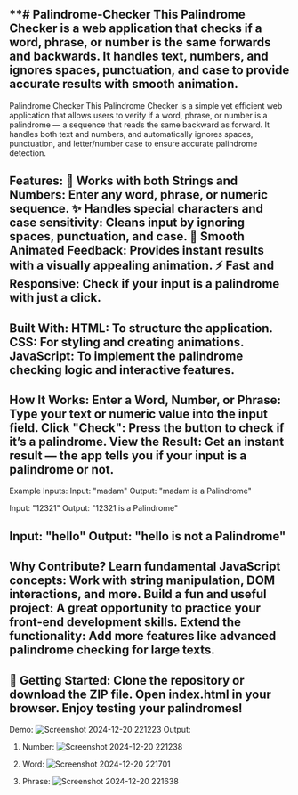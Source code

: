 **# Palindrome-Checker
This Palindrome Checker is a web application that checks if a word, phrase, or number is the same forwards and backwards. It handles text, numbers, and ignores spaces, punctuation, and case to provide accurate results with smooth animation.
---
Palindrome Checker
This Palindrome Checker is a simple yet efficient web application that allows users to verify if a word, phrase, or number is a palindrome — a sequence that reads the same backward as forward. It handles both text and numbers, and automatically ignores spaces, punctuation, and letter/number case to ensure accurate palindrome detection.

Features:
🔄 Works with both Strings and Numbers: Enter any word, phrase, or numeric sequence.
✨ Handles special characters and case sensitivity: Cleans input by ignoring spaces, punctuation, and case.
🎨 Smooth Animated Feedback: Provides instant results with a visually appealing animation.
⚡ Fast and Responsive: Check if your input is a palindrome with just a click.
--
Built With:
HTML: To structure the application.
CSS: For styling and creating animations.
JavaScript: To implement the palindrome checking logic and interactive features.
--
How It Works:
Enter a Word, Number, or Phrase: Type your text or numeric value into the input field.
Click "Check": Press the button to check if it’s a palindrome.
View the Result: Get an instant result — the app tells you if your input is a palindrome or not.
--
Example Inputs:
Input: "madam"
Output: "madam is a Palindrome"

Input: "12321"
Output: "12321 is a Palindrome"

Input: "hello"
Output: "hello is not a Palindrome"
--
Why Contribute?
Learn fundamental JavaScript concepts: Work with string manipulation, DOM interactions, and more.
Build a fun and useful project: A great opportunity to practice your front-end development skills.
Extend the functionality: Add more features like advanced palindrome checking for large texts.
--
🚀 Getting Started:
Clone the repository or download the ZIP file.
Open index.html in your browser.
Enjoy testing your palindromes!
--
Demo:
![Screenshot 2024-12-20 221223](https://github.com/user-attachments/assets/05ed51e0-1a0d-4d97-bdc2-c280dd423aff)
Output:
1. Number:
![Screenshot 2024-12-20 221238](https://github.com/user-attachments/assets/a3c00fba-3ed2-4126-bf40-37d2daee2509)

2. Word:
![Screenshot 2024-12-20 221701](https://github.com/user-attachments/assets/25d2956d-2962-4c2e-91d3-7ee2c702fcd7)

3. Phrase:
![Screenshot 2024-12-20 221638](https://github.com/user-attachments/assets/3d3b7820-bca6-447c-a279-4da84b85d89c)

